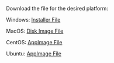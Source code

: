 Download the file for the desired platform:

Windows: [Installer File](https://github.com/MidnightJava/vocab-builder-dist/raw/refs/heads/main/vocab_builder_1.0.1_x64_en-US.msi)

MacOS: [Disk Image File](https://github.com/MidnightJava/vocab-builder-dist/raw/refs/heads/main/vocab_builder_0.1.0_x64.dmg)

CentOS: [AppImage File](https://github.com/MidnightJava/vocab-builder-dist/raw/refs/heads/main/vocab-builder_1.0.1_centos_amd64.AppImage)

Ubuntu: [AppImage File](https://github.com/MidnightJava/vocab-builder-dist/raw/refs/heads/main/vocab-builder_1.0.1_ubuntu_amd64.AppImage)
